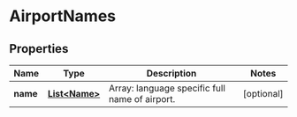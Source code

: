 
# AirportNames

## Properties
Name | Type | Description | Notes
------------ | ------------- | ------------- | -------------
**name** | [**List&lt;Name&gt;**](Name.md) | Array: language specific full name of airport. |  [optional]



